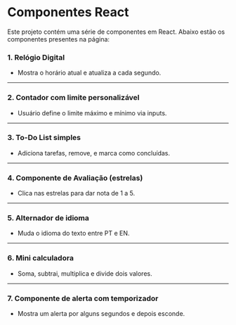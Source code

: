 # Componentes React

Este projeto contém uma série de componentes em React. Abaixo estão os componentes presentes na página:

### 1. **Relógio Digital**

- Mostra o horário atual e atualiza a cada segundo.

---

### 2. **Contador com limite personalizável**

- Usuário define o limite máximo e mínimo via inputs.

---

### 3. **To-Do List simples**

- Adiciona tarefas, remove, e marca como concluídas.

---

### 4. **Componente de Avaliação (estrelas)**

- Clica nas estrelas para dar nota de 1 a 5.

---

### 5. **Alternador de idioma**

- Muda o idioma do texto entre PT e EN.

---

### 6. **Mini calculadora**

- Soma, subtrai, multiplica e divide dois valores.

---

### 7. **Componente de alerta com temporizador**

- Mostra um alerta por alguns segundos e depois esconde.

